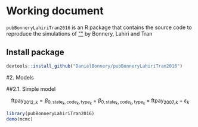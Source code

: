 # Working document 

`pubBonneryLahiriTran2016` is an R package that contains the source code to reproduce the simulations of [""]() by Bonnery, Lahiri and Tran

## Install package

```r
devtools::install_github("DanielBonnery/pubBonneryLahiriTran2016")
```



#2. Models

##2.1. Simple model

$$\mathrm{ftpay}_{2012,k}=\beta_{0,\mathrm{state}_k,\mathrm{code}_k,\mathrm{type}_k}+
\beta_{0,\mathrm{state}_k,\mathrm{code}_k,\mathrm{type}_k}\times \mathrm{ftpay}_{2007,k}+\varepsilon_k$$


```r
library(pubBonneryLahiriTran2016)
demo(mcmc)
```




